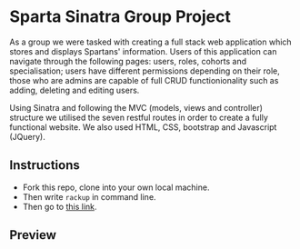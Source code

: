 # Sparta Sinatra Group Project

As a group we were tasked with creating a full stack web application which stores and displays Spartans' information. Users of this application can navigate through the following pages: users, roles, cohorts and specialisation; users have different permissions depending on their role, those who are admins are capable of full CRUD functionionality such as adding, deleting and editing users. 

Using Sinatra and following the MVC (models, views and controller) structure we utilised the seven restful routes in order to create a fully functional website. We also used HTML, CSS, bootstrap and Javascript (JQuery).

## Instructions

- Fork this repo, clone into your own local machine. 
- Then write `rackup` in command line.
- Then go to [this link](http://localhost:9292/).

## Preview




